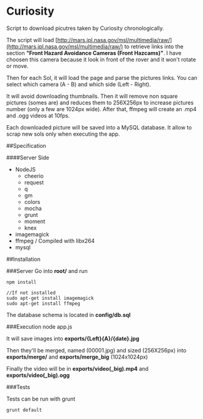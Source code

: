 # Curiosity

Script to download picutres taken by Curiosity chronologically.

The script will load [http://mars.jpl.nasa.gov/msl/multimedia/raw/](http://mars.jpl.nasa.gov/msl/multimedia/raw/) to retrieve links into the section **"Front Hazard Avoidance Cameras (Front Hazcams)"**. I have choosen this camera because it look in front of the rover and it won't rotate or move.

Then for each Sol, it will load the page and parse the pictures links. You can select which camera (A - B) and which side (Left - Right).

It will avoid downloading thumbnails. Then it will remove non square pictures (somes are) and reduces them to 256X256px to increase pictures number (only a few are 1024px wide). After that, ffmpeg will create an .mp4 and .ogg videos at 10fps.

Each downloaded picture will be saved into a MySQL database. It allow to scrap new sols only when executing the app.

##Specification

####Server Side
* NodeJS
    * cheerio
    * request
    * q
    * gm
    * colors
    * mocha
    * grunt
    * moment
    * knex
* imagemagick
* ffmpeg / Compiled with libx264
* mysql


##Installation

###Server
Go into **root/** and run

    npm install

	//If not installed
    sudo apt-get install imagemagick
    sudo apt-get install ffmpeg

The database schema is located in **config/db.sql**

###Execution
	node app.js

It will save images into **exports/{Left}{A}/{date}.jpg**

Then they'll be merged, named (00001.jpg) and sized (256X256px) into **exports/merge/** and **exports/merge_big** (1024x1024px)

Finally the video will be in **exports/video(_big).mp4** and **exports/video(_big).ogg**

###Tests

Tests can be run with grunt

	grunt default
